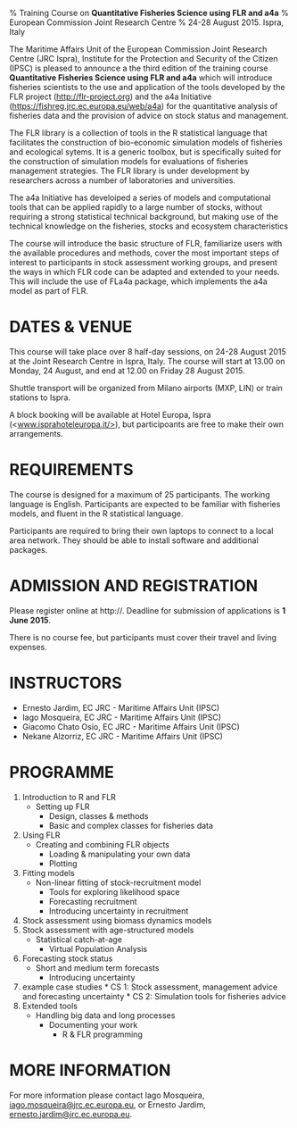 % Training Course on **Quantitative Fisheries Science using FLR and a4a**
% European Commission Joint Research Centre
% 24-28 August 2015. Ispra, Italy

The Maritime Affairs Unit of the European Commission Joint Research Centre (JRC Ispra), Institute for the Protection and Security of the Citizen (IPSC) is pleased to announce a the third edition of the training course **Quantitative Fisheries Science using FLR and a4a** which will introduce fisheries scientists to the use and application of the tools developed by the FLR project (<http://flr-project.org>) and the a4a Initiative (<https://fishreg.jrc.ec.europa.eu/web/a4a>) for the quantitative analysis of fisheries data and the provision of advice on stock status and management.

The FLR library is a collection of tools in the R statistical language that facilitates the construction of bio-economic simulation models of fisheries and ecological sytems. It is a generic toolbox, but is specifically suited for the construction of simulation models for evaluations of fisheries management strategies. The FLR library is under development by researchers across a number of laboratories and universities.

The a4a Initiative has develoiped a series of models and computational tools that can 
be applied rapidly to a large number of stocks, without requiring a strong statistical technical background, but making use of the technical knowledge on the fisheries, stocks and ecosystem characteristics

The course will introduce the basic structure of FLR, familiarize users with the available procedures and methods, cover the most important steps of interest to participants in stock assessment working groups, and present the ways in which FLR code can be adapted and extended to your needs. This will include the use of FLa4a package, which implements the a4a model as part of FLR.

# DATES & VENUE

This course will take place over 8 half-day sessions, on 24-28 August 2015 at the Joint Research Centre in Ispra, Italy. The course will start at 13.00 on Monday, 24 August, and end at 12.00 on Friday 28 August 2015.

Shuttle transport will be organized from Milano airports (MXP, LIN) or train stations to Ispra.

A block booking will be available at Hotel Europa, Ispra (<www.isprahoteleuropa.it/>), but participoants are free to make their own arrangements.

# REQUIREMENTS

The course is designed for a maximum of 25 participants. The working language is English. Participants are expected to be familiar with fisheries models, and fluent in the R statistical language. 

Participants are required to bring their own laptops to connect to a local area network. They should be able to install software and additional packages.

# ADMISSION AND REGISTRATION

Please register online at http://. Deadline for submission of applications is **1 June 2015**.

There is no course fee, but participants must cover their travel and living expenses.

# INSTRUCTORS

* Ernesto Jardim, EC JRC - Maritime Affairs Unit (IPSC)
* Iago Mosqueira, EC JRC - Maritime Affairs Unit (IPSC)
* Giacomo Chato Osio, EC JRC - Maritime Affairs Unit (IPSC)
* Nekane Alzorriz, EC JRC - Maritime Affairs Unit (IPSC)

# PROGRAMME

1. Introduction to R and FLR
    * Setting up FLR
		* Design, classes & methods
		* Basic and complex classes for fisheries data
2. Using FLR
    * Creating and combining FLR objects
		* Loading & manipulating your own data
		* Plotting
3. Fitting models
    * Non-linear fitting of stock-recruitment model
		* Tools for exploring likelihood space
		* Forecasting recruitment
		* Introducing uncertainty in recruitment
4. Stock assessment using biomass dynamics models
5. Stock assessment with age-structured models
    * Statistical catch-at-age
		* Virtual Population Analysis
6. Forecasting stock status
    * Short and medium term forecasts
		* Introducing uncertainty
7. example case studies
		* CS 1: Stock assessment, management advice and forecasting uncertainty
		* CS 2: Simulation tools for fisheries advice
8. Extended tools
    * Handling big data and long processes
	  * Documenting your work
		* R & FLR programming

# MORE INFORMATION

For more information please contact Iago Mosqueira, <iago.mosqueira@jrc.ec.europa.eu>, or Ernesto Jardim, <ernesto.jardim@jrc.ec.europa.eu>.

